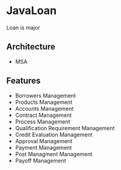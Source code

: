 # JavaLoan
 Loan is major
## Architecture
- MSA

## Features
- Borrowers Management
- Products Management
- Accounts Management
- Contract Management
- Process Management
- Qualification Requirement Management
- Credit Evaluation Management
- Approval Management
- Payment Management
- Post Managment Management
- Payoff Management
